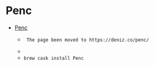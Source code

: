 # Penc
- [Penc](https://dgurkaynak.github.io/Penc/)
  -      The page been moved to https://deniz.co/penc/
  - 
  - `brew cask install Penc`
